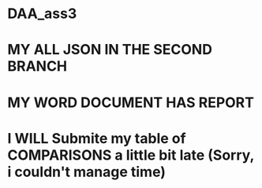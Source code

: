 # DAA_ass3
# MY ALL JSON IN THE SECOND BRANCH
# MY WORD DOCUMENT HAS REPORT 
# I WILL Submite my table of COMPARISONS a little bit late (Sorry, i couldn't manage time)
